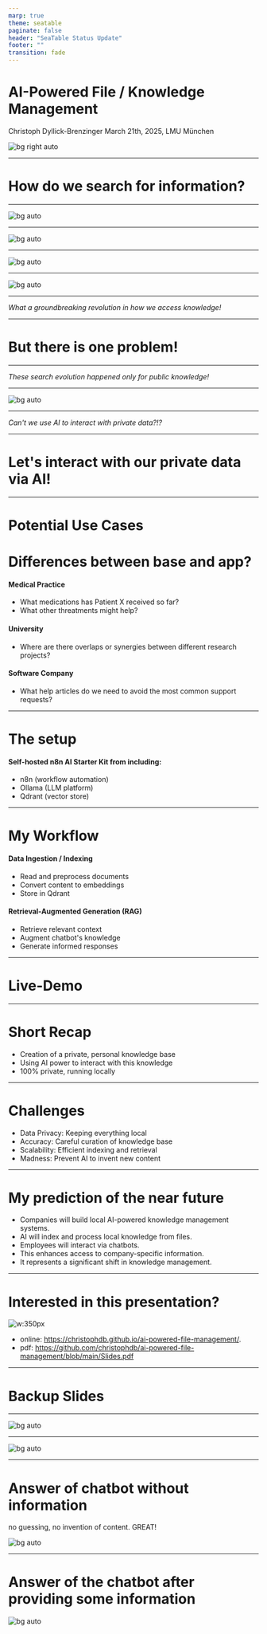 ```yaml
---
marp: true
theme: seatable
paginate: false
header: "SeaTable Status Update"
footer: ""
transition: fade
---
```


<!-- Mgmt Summary:

AI has revolutionized how we access public knowledge, from Google Search to ChatGPT. However, these tools can't be safely used with confidential data, as demonstrated by recent incidents. 

This presentation introduces a solution: AI-powered private knowledge management systems. Using open-source tools, organizations can create secure, local AI chatbots that interact with their proprietary data. 

This approach offers enhanced information retrieval and analysis while maintaining data privacy. The presentation concludes with a live demo and discusses potential challenges and future implications for corporate knowledge management.
-->

<!-- _class: first -->
<!-- _footer: '' -->

# AI-Powered File / Knowledge Management

Christoph Dyllick-Brenzinger
March 21th, 2025, LMU München

![bg right auto](./img/image_434.png)

---

<!-- _class: "scoped" -->
<!-- _header: "Short historical overview" -->

# How do we search for information?

---

<!-- In ancient times, it required people to travel and to tell, to share knowledge. I took this picture of the alps, but in ancient times it was a huge barrier for knowledge... -->

<!-- header: "" -->

![bg auto](./img/knowledge-travel.jpg)

---

<!-- Then the letterpresschanged changed how we saved and shared knowledge. Now it was possible to persist information. -->

![bg auto](./img/knowledge-books.jpg)

---

<!-- What a revoluation when Google published its search engine: The simplest way to search for public information, the world's knowledge at our fingertips -->

![bg auto](./img/knowledge-google.png)

---

<!-- ChatGPT (Launched in November 2022) represents a paradigm shift in how we access and interact with information. While Google Search provides a list of relevant links, ChatGPT offers a conversational interface that allows users to engage directly with knowledge. This AI-powered tool not only retrieves information but also synthesizes it, providing detailed summaries, drawing correlations, and maintaining context across multiple queries. -->

![bg auto](./img/knowledge-chatgpt.jpg)

---

<cite>What a groundbreaking revolution in how we access knowledge!</cite>

---

<!-- _class: "scoped" -->
<!-- _header: "" -->

# But there is one problem!

---

<!-- While advanced technologies like Google Search and ChatGPT have revolutionized access to public knowledge, they cannot provide insights into confidential institutional data. This limitation often results in a disparity between the effectiveness of public information retrieval and internal knowledge work within organizations. -->

<!-- _header: "AI Powered File / Knowledge Management" -->

<cite>These search evolution happened only for public knowledge!</cite>

---

<!-- So, some clever guys tried to use AI with their secret data, but it didn't quite work out as planned. Samsung employees ended up leaking their secret trade data to ChatGPT. It was a bad idea, and it highlights the risks of using AI tools with sensitive information. -->

![bg auto](./img/samsung-leak.png)

---

<!-- The most important question is: why can't we limit the answers of an AI to private data without leaking it? -->

<!-- _header: "The most important question" -->

<cite>
Can't we use AI to interact with private data?!?
</cite>

---

<!-- I will show you how easy it is. I will create our own ai powered chat bot that we can interact with our private data. -->

<!-- _class: "scoped" -->
<!-- _header: "" -->

# Let's interact with our private data via AI!

---

<!-- Imagine the use cases ... -->
<!-- header: "AI-powered file / knowledge management" -->

# Potential Use Cases

# Differences between base and app?

<div class="grid fs120">
<span class="col-4 border">

  #### Medical Practice

  - What medications has Patient X received so far?
  - What other threatments might help?

</span>
<span class="col-4 border">

  #### University

  - Where are there overlaps or synergies between different research projects?

</span>
<span class="col-4 border">

  #### Software Company

  - What help articles do we need to avoid the most common support requests?

</span>
</div>

---

# The setup

#### Self-hosted n8n AI Starter Kit from <i class="fa-brands fa-github"></i> including:

<span class="fs150">

- n8n (workflow automation)
- Ollama (LLM platform)
- Qdrant (vector store)

</span>

---

# My Workflow

<div class="grid fs120">
<span class="col-6 border">

  #### Data Ingestion / Indexing
   
  - Read and preprocess documents
  - Convert content to embeddings
  - Store in Qdrant

</span>
<span class="col-6 border">
  
  #### Retrieval-Augmented Generation (RAG)
  - Retrieve relevant context
  - Augment chatbot's knowledge
  - Generate informed responses

</span>
</div>

---

<!-- _class: "scoped" -->
<!-- _header: "" -->

# Live-Demo

---

<!-- sounds complicated, requires a lot of ressources and don't we need an llm? -->

<!-- header: "AI-powered file / knowledge management" -->

# Short Recap

<span class="fs150">

- Creation of a private, personal knowledge base
- Using AI power to interact with this knowledge
- 100% private, running locally

</span>

---

# Challenges

<span class="fs150">

- Data Privacy: Keeping everything local
- Accuracy: Careful curation of knowledge base
- Scalability: Efficient indexing and retrieval
- Madness: Prevent AI to invent new content

</span>

---

# My prediction of the near future

<span class="fs150">

- Companies will build local AI-powered knowledge management systems.
- AI will index and process local knowledge from files.
- Employees will interact via chatbots.
- This enhances access to company-specific information.
- It represents a significant shift in knowledge management.

</span>

---

<!-- speaker notes
Ladies and Gentlemen,
we've seen how AI-powered knowledge management can transform the way we interact with our data. It's not just for tech giants - it's accessible, powerful, and ready for you to use."

I encourage you to explore this technology. The Self-Hosted AI Starter Kit is available on GitHub. Start small, experiment, and see how it can enhance your work. 

Thank you, and I'm happy to take any questions."
-->

# Interested in this presentation?

![w:350px](./img/qr-code.png)

- online: https://christophdb.github.io/ai-powered-file-management/.
- pdf: https://github.com/christophdb/ai-powered-file-management/blob/main/Slides.pdf

---

<!-- _class: "scoped" -->
<!-- _header: "AI-powered file / knowledge management" -->

# Backup Slides

---

<!-- header: "" -->

![bg auto](./img/n8n-indexing-files-to-vector-store.png)

---

![bg auto](./img/n8n-ai-chatbot.png)

---

# Answer of chatbot without information

no guessing, no invention of content. GREAT!

![bg auto](./img/n8n-chat-no-knowledge.png)

---

# Answer of the chatbot after providing some information

![bg auto](./img/n8n-chat-with-knowledge.png)
